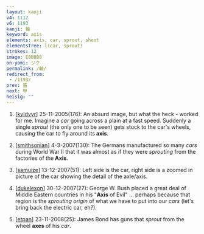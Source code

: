 ```yaml
---
layout: kanji
v4: 1112
v6: 1193
kanji: 軸
keyword: axis
elements: axis, car, sprout, shoot
elementsTree: l(car, sprout)
strokes: 12
image: E8BBB8
on-yomi: ジク
permalink: /軸/
redirect_from:
 - /1193/
prev: 笛
next: 甲
heisig: ""
---
```


1) [<a href="http://kanji.koohii.com/profile/kyldyyr">kyldyyr</a>] 25-11-2005(176): An absurd image, but what the heck - worked for me. Imagine a <em>car</em> going across a plain at a fast speed. Suddenly a single <em>sprout</em> (the only one to be seen) gets stuck to the car&#039;s wheels, causing the car to fly around its<strong> axis</strong>.

2) [<a href="http://kanji.koohii.com/profile/smithsonian">smithsonian</a>] 4-3-2007(130): The Germans manufactured so many <em>cars</em> during World War II that it was almost as if they were <em>sprouting</em> from the factories of the<strong> Axis</strong>.

3) [<a href="http://kanji.koohii.com/profile/samuize">samuize</a>] 13-12-2007(51): Left side is the car, right side is a zoomed in picture of the car showing the detail of the axle/axis.

4) [<a href="http://kanji.koohii.com/profile/dukelexon">dukelexon</a>] 30-12-2007(27): George W. Bush placed a great deal of Middle Eastern countries in his &quot;<strong>Axis</strong> of Evil&quot; ... perhaps because that region is the <em>sprouting origin</em> of what we have to put into our <em>cars</em> (let&#039;s bring back the electric car, eh?).

5) [<a href="http://kanji.koohii.com/profile/etpan">etpan</a>] 23-11-2008(25): James Bond has guns that <em>sprout</em> from the wheel <strong>axes</strong> of his <em>car</em>.

